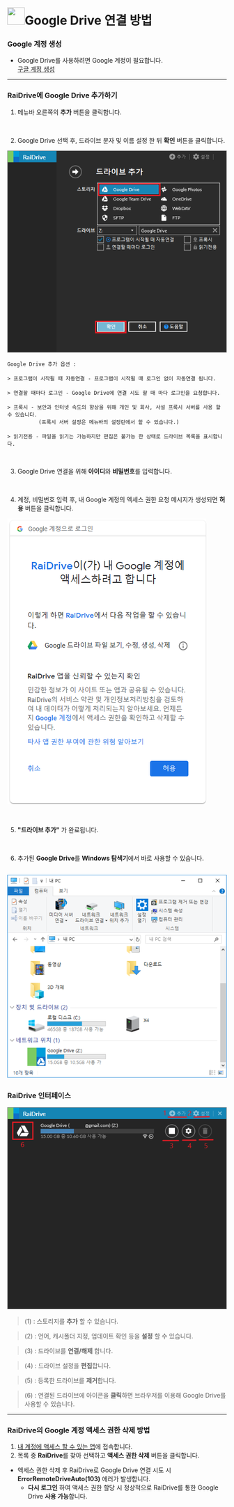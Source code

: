 # <img class="gb_Wa gb_Ke" alt="" aria-hidden="true" src="https://www.gstatic.com/images/branding/product/1x/drive_48dp.png" srcset="https://www.gstatic.com/images/branding/product/2x/drive_48dp.png 2x ,https://www.gstatic.com/images/branding/product/1x/drive_48dp.png 1x" style="width:40px;height:40px">Google Drive 연결 방법


### Google 계정 생성

* Google Drive를 사용하려면 Google 계정이 필요합니다.  
[구글 계정 생성](https://www.google.com "Google")

---
### RaiDrive에 Google Drive 추가하기

1. 메뉴바 오른쪽의 **추가** 버튼을 클릭합니다.

<br />

2.  Google Drive 선택 후, 드라이브 문자 및 이름 설정 한 뒤 **확인** 버튼을 클릭합니다.

![GoogleDrive추가](/GoogleDrive%EC%B6%94%EA%B0%802.PNG?raw=true)

~~~
Google Drive 추가 옵션 : 

> 프로그램이 시작될 때 자동연결 - 프로그램이 시작될 때 로그인 없이 자동연결 됩니다.

> 연결할 때마다 로그인 - Google Drive에 연결 시도 할 때 마다 로그인을 요청합니다.

> 프록시 - 보안과 인터넷 속도의 향상을 위해 개인 및 회사, 사설 프록시 서버를 사용 할 수 있습니다. 
          (프록시 서버 설정은 메뉴바의 설정란에서 할 수 있습니다.)

> 읽기전용 - 파일을 읽기는 가능하지만 편집은 불가능 한 상태로 드라이브 목록을 표시합니다.
~~~
<br />

3. Google Drive 연결을 위해 **아이디**와 **비밀번호**를 입력합니다.

<br />


4. 계정, 비밀번호 입력 후, 내 Google 계정의 엑세스 권한 요청 메시지가 생성되면 **허용** 버튼을 클릭합니다.

![googledrive 2](/GoogleDrive%EA%B6%8C%ED%95%9C%EC%9A%94%EC%B2%AD2.PNG?raw=true)

<br />

5. **"드라이브 추가"** 가 완료됩니다.

<br />

6. 추가된 **Google Drive**를 **Windows 탐색기**에서 바로 사용할 수 있습니다.

![GoogleDriveViewExplorer](/GoogleDrive%ED%83%90%EC%83%89%EA%B8%B0.PNG?raw=true)
---
### RaiDrive 인터페이스 
  
![GoogleDriveMountSuccess](/MountSuccess3.png?raw=true)

>(1) : 스토리지를 **추가** 할 수 있습니다.

>(2) : 언어, 캐시폴더 지정, 업데이트 확인 등을 **설정** 할 수 있습니다.

>(3) : 드라이브를 **연결/해제** 합니다.

>(4) : 드라이브 설정을 **편집**합니다.

>(5) : 등록한 드라이브를 **제거**합니다.

>(6) : 연결된 드라이브에 아이콘을 **클릭**하면 브라우저를 이용해 Google Drive를 사용할 수 있습니다.


---
### RaiDrive의 Google 계정 액세스 권한 삭제 방법

1. [내 계정에 액세스 할 수 있는 앱](https://myaccount.google.com/permissions "Google MyAccount")에 접속합니다.
2. 목록 중 **RaiDrive**를 찾아 선택하고 **액세스 권한 삭제** 버튼을 클릭합니다.

* 액세스 권한 삭제 후 RaiDrive로 Google Drive 연결 시도 시 **ErrorRemoteDriveAuto(103)** 에러가 발생합니다.
  * **다시 로그인** 하여 액세스 권한 할당 시 정상적으로 RaiDrive를 통한 Google Drive **사용 가능**합니다.

